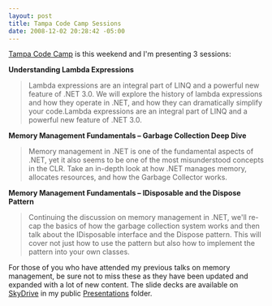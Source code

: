 ```yaml
---
layout: post
title: Tampa Code Camp Sessions
date: 2008-12-02 20:28:42 -05:00
---
```


[Tampa Code Camp](http://www.tampacodecamp.com) is this weekend and I'm presenting 3 sessions:

**Understanding Lambda Expressions**

> Lambda expressions are an integral part of LINQ and a powerful new feature of .NET 3.0. We will explore the history of lambda expressions and how they operate in .NET, and how they can dramatically simplify your code.Lambda expressions are an integral part of LINQ and a powerful new feature of .NET 3.0.

**Memory Management Fundamentals – Garbage Collection Deep Dive**

> Memory management in .NET is one of the fundamental aspects of .NET, yet it also seems to be one of the most misunderstood concepts in the CLR. Take an in-depth look at how .NET manages memory, allocates resources, and how the Garbage Collector works.

**Memory Management Fundamentals – IDisposable and the Dispose Pattern**

> Continuing the discussion on memory management in .NET, we'll re-cap the basics of how the garbage collection system works and then talk about the IDisposable interface and the Dispose pattern. This will cover not just how to use the pattern but also how to implement the pattern into your own classes.

For those of you who have attended my previous talks on memory management, be sure not to miss these as they have been updated and expanded with a lot of new content. The slide decks are available on [SkyDrive](http://skydrive.live.com/) in my public [Presentations](http://snipurl.com/5leeg) folder.
